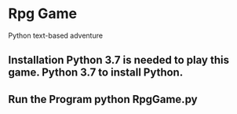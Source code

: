 # Rpg Game

Python text-based adventure

 <h2>Installation
 Python 3.7 is needed to play this game. Python 3.7 to install Python.

<h2>Run the Program
python RpgGame.py

